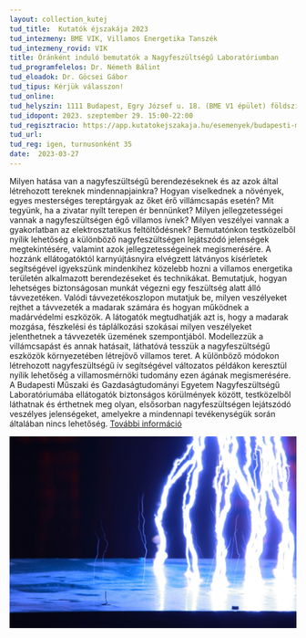 ```yaml
---
layout: collection_kutej
tud_title:  Kutatók éjszakája 2023
tud_intezmeny: BME VIK, Villamos Energetika Tanszék
tud_intezmeny_rovid: VIK
title: Óránként induló bemutatók a Nagyfeszültségű Laboratóriumban
tud_programfelelos: Dr. Németh Bálint
tud_eloadok: Dr. Göcsei Gábor
tud_tipus: Kérjük válasszon!
tud_online:
tud_helyszin: 1111 Budapest, Egry József u. 18. (BME V1 épület) földszint 024.
tud_idopont: 2023. szeptember 29. 15:00-22:00
tud_regisztracio: https://app.kutatokejszakaja.hu/esemenyek/budapesti-muszaki-es-gazdasagtudomanyi-egyetem/orankent-indulo-bemutatok-a-nagyfeszultsegu-laboratoriumban
tud_url: 
tud_reg: igen, turnusonként 35
date:  2023-03-27
---
```


Milyen hatása van a nagyfeszültségű berendezéseknek és az azok által létrehozott tereknek mindennapjainkra? Hogyan viselkednek a növények, egyes mesterséges tereptárgyak az őket érő villámcsapás esetén? Mit tegyünk, ha a zivatar nyílt terepen ér bennünket? Milyen jellegzetességei vannak a nagyfeszültségen égő villamos ívnek? Milyen veszélyei vannak a gyakorlatban az elektrosztatikus feltöltődésnek? Bemutatónkon testközelből nyílik lehetőség a különböző nagyfeszültségen lejátszódó jelenségek megtekintésére, valamint azok jellegzetességeinek megismerésére. A hozzánk ellátogatóktól karnyújtásnyira elvégzett látványos kísérletek segítségével igyekszünk mindenkihez közelebb hozni a villamos energetika területén alkalmazott berendezéseket és technikákat. Bemutatjuk, hogyan lehetséges biztonságosan munkát végezni egy feszültség alatt álló távvezetéken. Valódi távvezetékoszlopon mutatjuk be, milyen veszélyeket rejthet a távvezeték a madarak számára és hogyan működnek a madárvédelmi eszközök. A látogatók megtudhatják azt is, hogy a madarak mozgása, fészkelési és táplálkozási szokásai milyen veszélyeket jelenthetnek a távvezeték üzemének szempontjából. Modellezzük a villámcsapást és annak hatásait, láthatóvá tesszük a nagyfeszültségű eszközök környezetében létrejövő villamos teret. A különböző módokon létrehozott nagyfeszültségű ív segítségével változatos példákon keresztül nyílik lehetőség a villamosmérnöki tudomány ezen ágának megismerésére. A Budapesti Műszaki és Gazdaságtudományi Egyetem Nagyfeszültségű Laboratóriumába ellátogatók biztonságos körülmények között, testközelből láthatnak és érthetnek meg olyan, elsősorban nagyfeszültségen lejátszódó veszélyes jelenségeket, amelyekre a mindennapi tevékenységük során általában nincs lehetőség. [További információ](http://nfl.vet.bme.hu/)

![Bemutató a Nagyfeszültségű Laboratóriumban](../2022/images/nfl.jpg)
